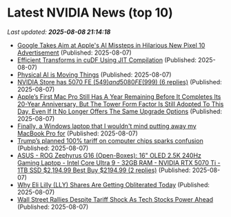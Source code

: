 # Latest NVIDIA News (top 10)
_Last updated: **2025-08-08 21:14:18**_

- [Google Takes Aim at Apple's AI Missteps in Hilarious New Pixel 10 Advertisement](https://www.windowscentral.com/artificial-intelligence/google-takes-aim-at-apples-ai-missteps-in-new-hilarious-pixel-10-advertisement) (Published: 2025-08-07)
- [Efficient Transforms in cuDF Using JIT Compilation](https://developer.nvidia.com/blog/efficient-transforms-in-cudf-using-jit-compilation/) (Published: 2025-08-07)
- [Physical AI is Moving Things](https://www.forbes.com/sites/sabbirrangwala/2025/08/07/physical-ai-is-moving-things/) (Published: 2025-08-07)
- [NVIDIA Store has 5070 FE ($549) and 5080 FE ($999) (6 replies)](https://slickdeals.net/f/18513958-nvidia-store-has-5070-fe-549-and-5080-fe-999) (Published: 2025-08-07)
- [Apple’s First Mac Pro Still Has A Year Remaining Before It Completes Its 20-Year Anniversary, But The Tower Form Factor Is Still Adopted To This Day, Even If It No Longer Offers The Same Upgrade Options](https://wccftech.com/first-mac-pro-is-now-19-years-old/) (Published: 2025-08-07)
- [Finally, a Windows laptop that I wouldn't mind putting away my MacBook Pro for](https://www.zdnet.com/article/finally-a-windows-laptop-that-i-wouldnt-mind-putting-away-my-macbook-pro-for/) (Published: 2025-08-07)
- [Trump’s planned 100% tariff on computer chips sparks confusion](https://www.pbs.org/newshour/economy/trumps-planned-100-tariff-on-computer-chips-sparks-confusion) (Published: 2025-08-07)
- [ASUS - ROG Zephyrus G16 (Open-Boxes): 16" OLED 2.5K 240Hz Gaming Laptop - Intel Core Ultra 9 - 32GB RAM - NVIDIA RTX 5070 Ti - 1TB SSD $2,194.99 Best Buy $2194.99 (2 replies)](https://slickdeals.net/f/18513913-asus-rog-zephyrus-g16-open-boxes-16-oled-2-5k-240hz-gaming-laptop-intel-core-ultra-9-32gb-ram-nvidia-rtx-5070-ti-1tb-ssd-2-194-99-best-buy-2194-99) (Published: 2025-08-07)
- [Why Eli Lilly (LLY) Shares Are Getting Obliterated Today](https://finance.yahoo.com/news/why-eli-lilly-lly-shares-193551296.html) (Published: 2025-08-07)
- [Wall Street Rallies Despite Tariff Shock As Tech Stocks Power Ahead](https://www.ibtimes.com/wall-street-rallies-despite-tariff-shock-tech-stocks-power-ahead-3780459) (Published: 2025-08-07)
